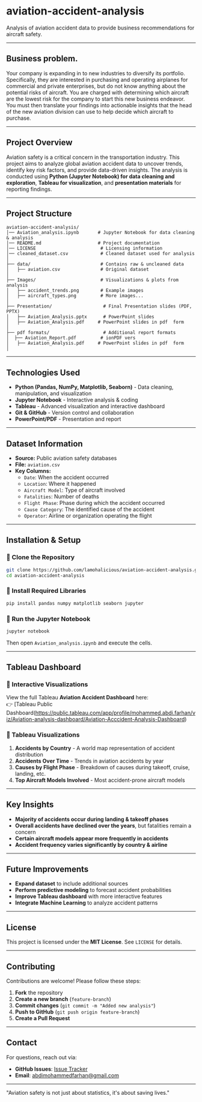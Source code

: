# aviation-accident-analysis
Analysis of aviation accident data to provide business recommendations for aircraft safety.

---

## Business problem.
Your company is expanding in to new industries to diversify its portfolio. Specifically, they are interested in purchasing and operating airplanes for commercial and private enterprises, but do not know anything about the potential risks of aircraft. You are charged with determining which aircraft are the lowest risk for the company to start this new business endeavor. You must then translate your findings into actionable insights that the head of the new aviation division can use to help decide which aircraft to purchase.

---

##  Project Overview
Aviation safety is a critical concern in the transportation industry. This project aims to analyze global aviation accident data to uncover trends, identify key risk factors, and provide data-driven insights. The analysis is conducted using **Python (Jupyter Notebook) for data cleaning and exploration**, **Tableau for visualization**, and **presentation materials** for reporting findings.

---

##  Project Structure
```
aviation-accident-analysis/
│── Aviation_analysis.ipynb       # Jupyter Notebook for data cleaning & analysis
│── README.md                     # Project documentation
│── LICENSE                        # Licensing information
│── cleaned_dataset.csv            # Cleaned dataset used for analysis
│
├── data/                          # Contains raw & uncleaned data
│   ├── aviation.csv               # Original dataset
│
├── Images/                        # Visualizations & plots from analysis
│   ├── accident_trends.png        # Example images
│   ├── aircraft_types.png         # More images...
│
├── Presentation/                   # Final Presentation slides (PDF, PPTX)
│   ├── Aviation_Analysis.pptx      # PowerPoint slides
│   ├── Aviation_Analysis.pdf     # PowerPoint slides in pdf  form
│
├── pdf formats/                    # Additional report formats
│  ├── Aviation_Report.pdf         # ionPDF vers
│   ├── Aviation_Analysis.pdf     # PowerPoint slides in pdf  form
│
```
---

##  Technologies Used
- **Python (Pandas, NumPy, Matplotlib, Seaborn)** - Data cleaning, manipulation, and visualization
- **Jupyter Notebook** - Interactive analysis & coding
- **Tableau** - Advanced visualization and interactive dashboard
- **Git & GitHub** - Version control and collaboration
- **PowerPoint/PDF** - Presentation and report

---

## Dataset Information
- **Source:** Public aviation safety databases
- **File:** `aviation.csv`
- **Key Columns:**
  - `Date`: When the accident occurred
  - `Location`: Where it happened
  - `Aircraft Model`: Type of aircraft involved
  - `Fatalities`: Number of deaths
  - `Flight Phase`: Phase during which the accident occurred
  - `Cause Category`: The identified cause of the accident
  - `Operator`: Airline or organization operating the flight

---

## Installation & Setup
### 🔹 Clone the Repository
```bash
git clone https://github.com/lamohalicious/aviation-accident-analysis.git
cd aviation-accident-analysis
```

### 🔹 Install Required Libraries
```bash
pip install pandas numpy matplotlib seaborn jupyter
```

### 🔹 Run the Jupyter Notebook
```bash
jupyter notebook
```
Then open `Aviation_analysis.ipynb` and execute the cells.

---

##  Tableau Dashboard
### 🔹 Interactive Visualizations
View the full Tableau **Aviation Accident Dashboard** here:  
👉 [Tableau Public Dashboard(https://public.tableau.com/app/profile/mohammed.abdi.farhan/viz/Aviation-analysis-dashboard/Aviation-Acccident-Analysis-Dashboard)

### 🔹 Tableau Visualizations
1. **Accidents by Country** - A world map representation of accident distribution
2. **Accidents Over Time** - Trends in aviation accidents by year
3. **Causes by Flight Phase** - Breakdown of causes during takeoff, cruise, landing, etc.
4. **Top Aircraft Models Involved** - Most accident-prone aircraft models


---

##  Key Insights
-  **Majority of accidents occur during landing & takeoff phases**
-  **Overall accidents have declined over the years**, but fatalities remain a concern
-  **Certain aircraft models appear more frequently in accidents**
-  **Accident frequency varies significantly by country & airline**

---

##  Future Improvements
- **Expand dataset** to include additional sources
- **Perform predictive modeling** to forecast accident probabilities
- **Improve Tableau dashboard** with more interactive features
- **Integrate Machine Learning** to analyze accident patterns

---

##  License
This project is licensed under the **MIT License**. See `LICENSE` for details.

---

##  Contributing
Contributions are welcome! Please follow these steps:
1. **Fork** the repository
2. **Create a new branch** (`feature-branch`)
3. **Commit changes** (`git commit -m "Added new analysis"`)
4. **Push to GitHub** (`git push origin feature-branch`)
5. **Create a Pull Request**

---

##  Contact
For questions, reach out via:
- **GitHub Issues**: [Issue Tracker](https://github.com/lamohalicious/aviation-accident-analysis/issues)
- **Email**: abdimohammedfarhan@gmail.com

---

 "Aviation safety is not just about statistics, it's about saving lives."

